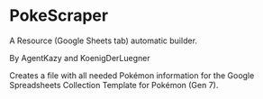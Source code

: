 # PokeScraper
A Resource (Google Sheets tab) automatic builder.

By AgentKazy and KoenigDerLuegner

Creates a file with all needed Pokémon information for the Google Spreadsheets Collection Template for Pokémon (Gen 7).
